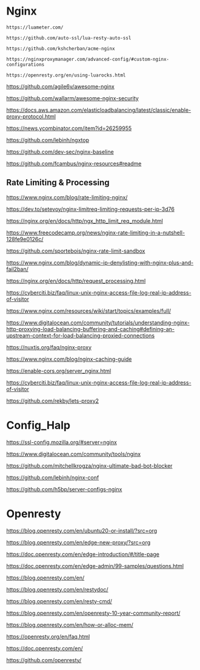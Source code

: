 # Nginx

`https://luameter.com/`

`https://github.com/auto-ssl/lua-resty-auto-ssl`

`https://github.com/kshcherban/acme-nginx`

`https://nginxproxymanager.com/advanced-config/#custom-nginx-configurations`

`https://openresty.org/en/using-luarocks.html`

<https://github.com/agile6v/awesome-nginx>

<https://github.com/wallarm/awesome-nginx-security>

<https://docs.aws.amazon.com/elasticloadbalancing/latest/classic/enable-proxy-protocol.html>

<https://news.ycombinator.com/item?id=26259955>

<https://github.com/lebinh/ngxtop>

<https://github.com/dev-sec/nginx-baseline>

<https://github.com/fcambus/nginx-resources#readme>

## Rate Limiting & Processing

<https://www.nginx.com/blog/rate-limiting-nginx/>

<https://dev.to/setevoy/nginx-limitreq-limiting-requests-per-ip-3d76>

<https://nginx.org/en/docs/http/ngx_http_limit_req_module.html>

<https://www.freecodecamp.org/news/nginx-rate-limiting-in-a-nutshell-128fe9e0126c/>

<https://github.com/sportebois/nginx-rate-limit-sandbox>

<https://www.nginx.com/blog/dynamic-ip-denylisting-with-nginx-plus-and-fail2ban/>

<https://nginx.org/en/docs/http/request_processing.html>

<https://cyberciti.biz/faq/linux-unix-nginx-access-file-log-real-ip-address-of-visitor>

<https://www.nginx.com/resources/wiki/start/topics/examples/full/>

<https://www.digitalocean.com/community/tutorials/understanding-nginx-http-proxying-load-balancing-buffering-and-caching#defining-an-upstream-context-for-load-balancing-proxied-connections>

<https://nuxtjs.org/faq/nginx-proxy>

<https://www.nginx.com/blog/nginx-caching-guide>

<https://enable-cors.org/server_nginx.html>

<https://cyberciti.biz/faq/linux-unix-nginx-access-file-log-real-ip-address-of-visitor>

<https://github.com/rekby/lets-proxy2>

# Config_Halp

<https://ssl-config.mozilla.org/#server=nginx>

<https://www.digitalocean.com/community/tools/nginx>

<https://github.com/mitchellkrogza/nginx-ultimate-bad-bot-blocker>

<https://github.com/lebinh/nginx-conf>

<https://github.com/h5bp/server-configs-nginx>

# Openresty

<https://blog.openresty.com/en/ubuntu20-or-install/?src=org>

<https://blog.openresty.com/en/edge-new-proxy/?src=org>

<https://doc.openresty.com/en/edge-introduction/#/title-page>

<https://doc.openresty.com/en/edge-admin/99-samples/questions.html>

<https://blog.openresty.com/en/>

<https://blog.openresty.com/en/restydoc/>

<https://blog.openresty.com/en/resty-cmd/>

<https://blog.openresty.com/en/openresty-10-year-community-report/>

<https://blog.openresty.com/en/how-or-alloc-mem/>

<https://openresty.org/en/faq.html>

<https://doc.openresty.com/en/>

<https://github.com/openresty/>
